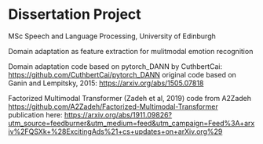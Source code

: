 # Dissertation Project
MSc Speech and Language Processing, University of Edinburgh

Domain adaptation as feature extraction for mulitmodal emotion recognition

Domain adaptation code based on pytorch_DANN by CuthbertCai: https://github.com/CuthbertCai/pytorch_DANN
original code based on Ganin and Lempitsky, 2015: https://arxiv.org/abs/1505.07818

Factorized Multimodal Transformer (Zadeh et al, 2019) code from A2Zadeh
https://github.com/A2Zadeh/Factorized-Multimodal-Transformer
publication here: https://arxiv.org/abs/1911.09826?utm_source=feedburner&utm_medium=feed&utm_campaign=Feed%3A+arxiv%2FQSXk+%28ExcitingAds%21+cs+updates+on+arXiv.org%29
